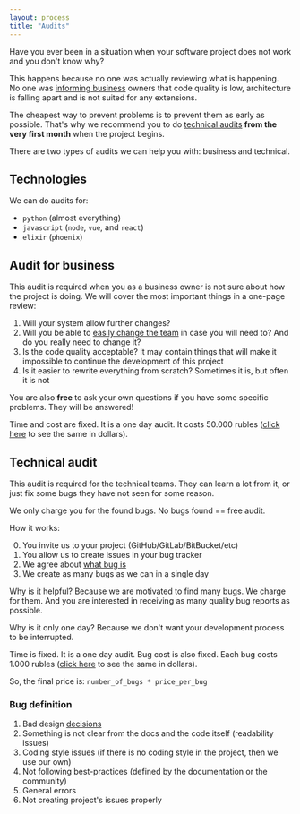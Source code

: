 ```yaml
---
layout: process
title: "Audits"
---
```


Have you ever been in a situation when your software project does not work and
you don't know why?

This happens because no one was actually reviewing what is happening.
No one was [informing business](/meta/rsdp/audits/#audit-for-business) owners that code quality is low,
architecture is falling apart and is not suited for any extensions.

The cheapest way to prevent problems is to prevent them as early as possible.
That's why we recommend you to do [technical audits](/meta/rsdp/audits/#technical-audit) **from the very first month** when the project begins.

There are two types of audits we can help you with: business and technical.


## Technologies

We can do audits for:
- `python` (almost everything)
- `javascript` (`node`, `vue`, and `react`)
- `elixir` (`phoenix`)


## Audit for business

This audit is required when you as a business owner is not sure about how the
project is doing.
We will cover the most important things in a one-page review:

1. Will your system allow further changes?
2. Will you be able to [easily change the team](https://en.wikipedia.org/wiki/Vendor_lock-in) in case you will need to? And do you really need to change it?
3. Is the code quality acceptable? It may contain things that will make it impossible to continue the development of this project
4. Is it easier to rewrite everything from scratch? Sometimes it is, but often it is not

You are also **free** to ask your own questions
if you have some specific problems. They will be answered!

Time and cost are fixed.
It is a one day audit.
It costs 50.000 rubles ([click here](http://www.countrycurrencyrates.com/en/convert/RUB/USD/50000) to see the same in dollars).


## Technical audit

This audit is required for the technical teams.
They can learn a lot from it, or just fix some bugs they have not seen for some reason.

We only charge you for the found bugs. No bugs found == free audit.

How it works:

0. You invite us to your project (GitHub/GitLab/BitBucket/etc)
1. You allow us to create issues in your bug tracker
2. We agree about [what bug is](/meta/rsdp/audits/#bug-definition)
3. We create as many bugs as we can in a single day

Why is it helpful? Because we are motivated to find many bugs.
We charge for them.
And you are interested in receiving as many quality bug reports as possible.

Why is it only one day?
Because we don't want your development process to be interrupted.

Time is fixed. It is a one day audit.
Bug cost is also fixed.
Each bug costs 1.000 rubles ([click here](http://www.countrycurrencyrates.com/en/convert/RUB/USD/1000) to see the same in dollars).

So, the final price is: `number_of_bugs * price_per_bug`

### Bug definition

1. Bad design [decisions](/meta/rsdp/making-decision/)
2. Something is not clear from the docs and the code itself (readability issues)
3. Coding style issues (if there is no coding style in the project, then we use our own)
4. Not following best-practices (defined by the documentation or the community)
5. General errors
6. Not creating project's issues properly
